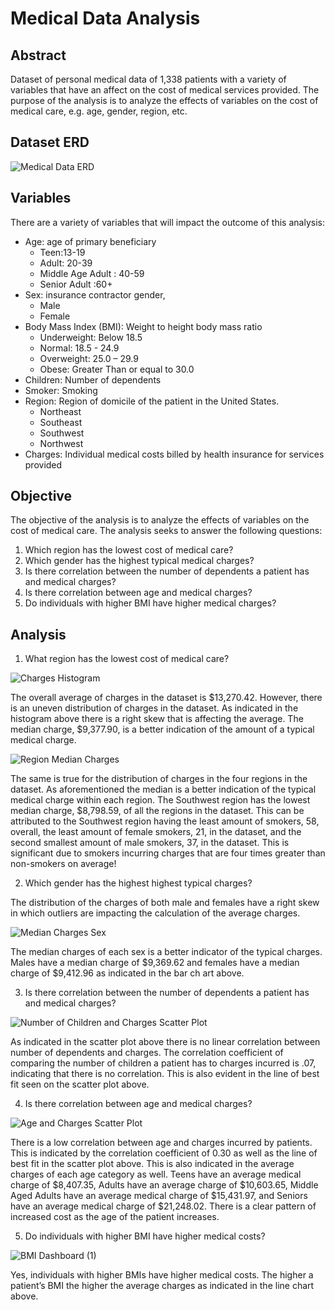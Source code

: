 # Medical Data Analysis

## Abstract

Dataset of personal medical data of 1,338 patients with a variety of variables that have an affect on the cost of medical services provided. The purpose of the analysis is to analyze the effects of variables on the cost of medical care, e.g. age, gender, region, etc. 


## Dataset ERD 

![Medical Data ERD](https://user-images.githubusercontent.com/112409778/228036499-add02f0a-54b8-4a90-90f9-47e71c843ef0.png)

## Variables

There are a variety of variables that will impact the outcome of this analysis:

- Age: age of primary beneficiary
  - Teen:13-19 
  - Adult: 20-39 
  - Middle Age Adult : 40-59 	
  - Senior Adult :60+
- Sex: insurance contractor gender,
  - Male 
  - Female
- Body Mass Index (BMI): Weight to height body mass ratio
  - Underweight: Below 18.5
  - Normal: 18.5 - 24.9
  - Overweight: 25.0 – 29.9
  - Obese: Greater Than or equal to 30.0 
- Children: Number of dependents
- Smoker: Smoking
- Region: Region of domicile of the patient in the United States.
  - Northeast 
  - Southeast 
  - Southwest 
  - Northwest
- Charges: Individual medical costs billed by health insurance for services provided

## Objective

The objective of the analysis is to analyze the effects of variables on the cost of medical care. The analysis seeks to answer the following questions:

1. Which region has the lowest cost of medical care?
2. Which gender has the highest typical medical charges?
3. Is there correlation between the number of dependents a patient has and medical charges?
4. Is there correlation between age and medical charges?
5. Do individuals with higher BMI have higher medical charges?


## Analysis

1. What region has the lowest cost of medical care?

![Charges Histogram](https://user-images.githubusercontent.com/112409778/227813514-97acd1b2-554a-4b28-a397-bf3424d2fed6.jpg)

The overall average of charges in the dataset is $13,270.42. However, there is an uneven distribution of charges in the dataset. As indicated in the histogram above there is a right skew that is affecting the average. The median charge, $9,377.90, is a better indication of the amount of a typical medical charge. 


![Region Median Charges ](https://user-images.githubusercontent.com/112409778/227813527-8c016af7-cbef-4218-a31c-87a211c04608.jpg)

The same is true for the distribution of charges in the four regions in the dataset. As aforementioned the median is a better indication of the typical medical charge within each region. The Southwest region has the lowest median charge, $8,798.59, of all the regions in the dataset. This can be attributed to the Southwest region having the least amount of smokers, 58, overall, the least amount of female smokers, 21, in the dataset, and the second smallest amount of male smokers, 37, in the dataset. This is significant due to smokers incurring charges that are four times greater than non-smokers on average!


2. Which  gender has the highest highest typical charges?

The distribution of the charges of both male and females have a right skew in which outliers are impacting the calculation of the average charges. 

![Median Charges Sex](https://user-images.githubusercontent.com/112409778/227813596-335b759e-2ef1-4b87-a8e4-2577365f2c70.jpg)

The median charges of each sex is a better indicator of the typical charges. Males have a median charge of $9,369.62  and females have a median charge of  $9,412.96 as indicated in the bar ch
art above.


3. Is there correlation between the number of dependents a patient has and medical charges?

![Number of Children and Charges Scatter Plot](https://user-images.githubusercontent.com/112409778/227813660-5b866f7b-e106-4894-82db-bb04e728f5fb.jpg)

As indicated in the scatter plot above there is no linear correlation between number of dependents and charges. The correlation coefficient of comparing the number of children a patient has to charges incurred is .07, indicating that there is no correlation. This is also evident in the line of best fit seen on the scatter plot above.


4. Is there correlation between age and medical charges?

![Age and Charges Scatter Plot](https://user-images.githubusercontent.com/112409778/227813708-e345d892-2907-4b04-b49f-41ad5c887c93.jpg)

There is a low correlation between age and charges incurred by patients. This is indicated by the correlation coefficient of 0.30 as well as the line of best fit in the scatter plot above. This is also indicated in the average charges of each age category as well. Teens have an average medical charge of $8,407.35, Adults have an average charge of $10,603.65, Middle Aged Adults have an average medical charge of $15,431.97, and Seniors have an average medical charge of $21,248.02. There is a clear pattern of increased cost as the age of the patient increases.

5. Do individuals with higher BMI have higher medical costs?

![BMI Dashboard (1)](https://user-images.githubusercontent.com/112409778/227813813-03838721-6a21-4a0c-ba9a-d0e9bf06db09.jpg)


Yes, individuals with higher BMIs have higher medical costs. The higher a patient’s BMI the higher the average charges as indicated in the line chart above. 
